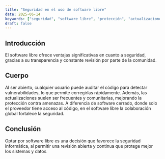 ```yaml
---
title: "Seguridad en el uso de software libre"
date: 2025-06-14
keywords: ["seguridad", "software libre", "protección", "actualizaciones"]
draft: false
---
```


## Introducción

El software libre ofrece ventajas significativas en cuanto a seguridad, gracias a su transparencia y constante revisión por parte de la comunidad.

## Cuerpo

Al ser abierto, cualquier usuario puede auditar el código para detectar vulnerabilidades, lo que permite corregirlas rápidamente. Además, las actualizaciones suelen ser frecuentes y comunitarias, mejorando la protección contra amenazas. A diferencia de software cerrado, donde solo el proveedor tiene acceso al código, en el software libre la colaboración global fortalece la seguridad.

## Conclusión

Optar por software libre es una decisión que favorece la seguridad informática, al permitir una revisión abierta y continua que protege mejor los sistemas y datos.
